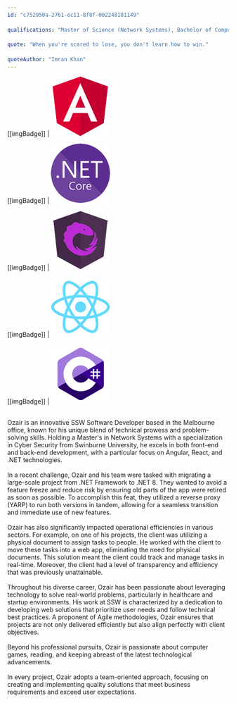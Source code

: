 ```yaml
---
id: "c752950a-2761-ec11-8f8f-002248181149"

qualifications: "Master of Science (Network Systems), Bachelor of Computer Science"

quote: "When you're scared to lose, you don't learn how to win."

quoteAuthor: "Imran Khan"
---
```

[[imgBadge]]
| ![Angular](../badges/Developer-angular.png)

[[imgBadge]]
| ![.NET Core](../badges/Developer-dotnet-core.png)

[[imgBadge]]
| ![NgRx](../badges/Developer-ngrx.png)

[[imgBadge]]
| ![NgRx](../badges/Developer-react.png)

[[imgBadge]]
| ![NgRx](../badges/Developer-c-sharp.png)

<br/>
Ozair is an innovative SSW Software Developer based in the Melbourne office, known for his unique blend of technical prowess and problem-solving skills. Holding a Master's in Network Systems with a specialization in Cyber Security from Swinburne University, he excels in both front-end and back-end development, with a particular focus on Angular, React, and .NET technologies.
<br/><br/>
In a recent challenge, Ozair and his team were tasked with migrating a large-scale project from .NET Framework to .NET 8. They wanted to avoid a feature freeze and reduce risk by ensuring old parts of the app were retired as soon as possible. To accomplish this feat, they utilized a reverse proxy (YARP) to run both versions in tandem, allowing for a seamless transition and immediate use of new features.
<br/><br/>
Ozair has also significantly impacted operational efficiencies in various sectors. For example, on one of his projects, the client was utilizing a physical document to assign tasks to people. He worked with the client to move these tasks into a web app, eliminating the need for physical documents. This solution meant the client could track and manage tasks in real-time. Moreover, the client had a level of transparency and efficiency that was previously unattainable.
<br/><br/>
Throughout his diverse career, Ozair has been passionate about leveraging technology to solve real-world problems, particularly in healthcare and startup environments. His work at SSW is characterized by a dedication to developing web solutions that prioritize user needs and follow technical best practices. A proponent of Agile methodologies, Ozair ensures that projects are not only delivered efficiently but also align perfectly with client objectives.
<br/><br/>
Beyond his professional pursuits, Ozair is passionate about computer games, reading, and keeping abreast of the latest technological advancements.
<br/><br/>
In every project, Ozair adopts a team-oriented approach, focusing on creating and implementing quality solutions that meet business requirements and exceed user expectations.
